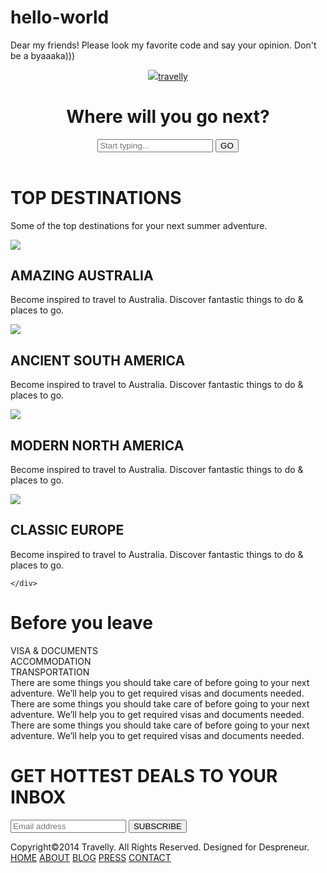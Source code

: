 # hello-world
Dear my friends! Please look my favorite code and say your opinion. Don't be a byaaaka)))
<!DOCTYPE html>
<html lang="ru">
<head>
	<meta http-equiv="Content-Type" content="text/html; charset=UTF-8"/>
	<link href="https://fonts.googleapis.com/css?family=Montserrat:300,400|Open+Sans:300,400,700" rel="stylesheet">
	<meta name="keywords" content="travel, travelly" />
	<meta name="description" content="Website for travel" />
	<link rel="stylesheet" type="text/css" href="css/style.css" />
	<link rel="shortcut icon" type="image/x-icon" href="img/logo.png" /> 
</head>
<body>
</body>
	<div id="page-wrap">
	<header>
		<span><a href="index.html" title="Home" id="logo"><img src="img/logo.png">travelly</a></span>
		<div class="header-bg"> 
			<h1>Where will you go next?</h1>
		</div>
		<center>
		<div class="subscribe">
		<form action="" method="post">
			<input type="text" name="name" placeholder="Start typing...">
			<input type="submit" value="GO">
		</form>
		</div>
		</center>
	</header>
	</div>
<div id="wrapper">
	<h1>TOP DESTINATIONS</h1>
	<p>Some of the top destinations for your next summer adventure.</p>
	<div id="articles">
		<article>
			<img src="img/1.png">
			<h2>AMAZING AUSTRALIA</h2>
			<p>Become inspired to travel to Australia. Discover fantastic things to do & places to go.</p>	
		</article>
		<article>
			<img src="img/2.png">
			<h2>ANCIENT SOUTH AMERICA</h2>
			<p>Become inspired to travel to Australia. Discover fantastic things to do & places to go.</p>	
		</article>
		<article>
			<img src="img/3.png">
			<h2>MODERN NORTH AMERICA</h2>
			<p>Become inspired to travel to Australia. Discover fantastic things to do & places to go.</p>	
		</article>
		<article>
			<img src="img/4.png">
			<h2>CLASSIC EUROPE</h2>
			<p>Become inspired to travel to Australia. Discover fantastic things to do & places to go.</p>	
		</article>
	
	</div>
</div>	
<div id="main">
	<h1>Before you leave</h1>
	<div class="tr">
		<div id="title1">VISA & DOCUMENTS</div>
		<div id="title1">ACCOMMODATION</div>
		<div id="title1">TRANSPORTATION</div>
	</div>
	<div class="tr">			
		<div id="col1">There are some things you should take
		care of before going to your next
		adventure. We’ll help you to get
		required visas and documents needed.</div>
		<div id="col2">There are some things you should take
		care of before going to your next
		adventure. We’ll help you to get
		required visas and documents needed.</div>
		<div id="col3">There are some things you should take
		care of before going to your next
		adventure. We’ll help you to get
		required visas and documents needed.</div>	
</div>
<div id="deal">
	<h1>GET HOTTEST DEALS TO YOUR INBOX</h1>
	<div class="subscribe">
		<form action="" method="post">
			<input type="email" name="email" placeholder="Email address">
			<input type="submit" value="SUBSCRIBE">
		</form>
	</div>
</div>

<footer>
		<span class="left">Copyright&copy;2014 Travelly. All Rights Reserved. Designed for Despreneur.</span>
		<span class="right">
			<div id="menuHrefs">
			<a href="">HOME</a>
			<a href="">ABOUT</a>
			<a href="">BLOG</a>
			<a href="">PRESS</a>
			<a href="">CONTACT</a>
			</div>	
		</span>
</footer>
</body>
</html>
